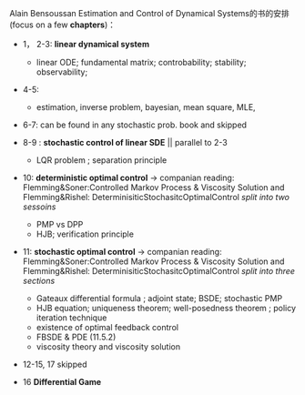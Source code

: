 Alain Bensoussan
Estimation and Control of Dynamical Systems的书的安排 (focus on a few **chapters**)：
+  1， 2-3: **linear dynamical system**
    + linear ODE;   fundamental matrix; controbability; stability; observability; 
  
  
+ 4-5: 
   +  estimation, inverse problem, bayesian, mean square, MLE, 
+ 6-7: can be found in any stochastic prob. book and skipped

+ 8-9 : **stochastic control of linear SDE** || parallel to  2-3
   +  LQR problem ; separation principle 
   
+ 10:  **deterministic optimal control** -> companian  reading:  Flemming&Soner:Controlled Markov Process & Viscosity Solution and  Flemming&Rishel: DeterminisiticStochasitcOptimalControl
*split into two sessoins* 
   +  PMP  vs  DPP
  +  HJB; verification principle 
  
+ 11:  **stochastic optimal control** -> companian reading:  Flemming&Soner:Controlled Markov Process & Viscosity Solution and  Flemming&Rishel: DeterminisiticStochasitcOptimalControl
   *split into three sections*
    +  Gateaux differential formula ; adjoint state; BSDE; stochastic PMP
    +  HJB equation; uniqueness theorem; well-posedness theorem ; policy iteration technique 
    +  existence of optimal feedback control 
    +  FBSDE & PDE (11.5.2)
    +  viscosity theory and viscosity solution
 
 + 12-15, 17 skipped 
 + 16 **Differential Game** 
  
  
